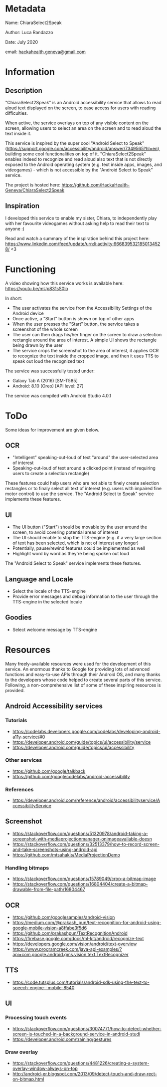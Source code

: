 # Metadata
Name:	ChiaraSelect2Speak

Author: Luca Randazzo

Date:   July 2020

email:  hackahealth.geneva@gmail.com

# Information
## Description
"ChiaraSelect2Speak" is an Android accessibility service that allows to read aloud text displayed on the screen, to ease access for users with reading difficulties.

When active, the service overlays on top of any visible content on the screen, allowing users to select an area on the screen and to read aloud the text inside it.

This service is inspired by the super cool "Android Select to Speak" (https://support.google.com/accessibility/android/answer/7349565?hl=en), building some cool functionalities on top of it. "ChiaraSelect2Speak" enables indeed to recognize and read aloud also text that is not directly exposed to the Android operating system (e.g. text inside apps, images, and videogames) - which is not accessible by the "Android Select to Speak" service.

The project is hosted here: https://github.com/HackaHealth-Geneva/ChiaraSelect2Speak

## Inspiration
I developed this service to enable my sister, Chiara, to independently play with her favourite videogames without asking help to read their text to anyone :)

Read and watch a summary of the inspiration behind this project here: https://www.linkedin.com/feed/update/urn:li:activity:6668395321850134528/ <3

# Functioning
A video showing how this service works is available here: https://youtu.be/mUp831sS0lo

In short:
- The user activates the service from the Accessibility Settings of the Android device
- Once active, a "Start" button is shown on top of other apps
- When the user presses the "Start" button, the service takes a screenshot of the whole screen
- The user can then drags his/her finger on the screen to draw a selection rectangle around the area of interest. A simple UI shows the rectangle being drawn by the user
- The service crops the screenshot to the area of interest, it applies OCR to recognize the text inside the cropped image, and then it uses TTS to speak out loud the recognized text

The service was successfully tested under:
- Galaxy Tab A (2016) [SM-T585]
- Android: 8.10 (Oreo) [API level: 27]

The service was compiled with Android Studio 4.0.1

# ToDo
Some ideas for improvement are given below.

## OCR
- "Intelligent" speaking-out-loud of text "around" the user-selected area of interest
- Speaking-out-loud of text around a clicked point (instead of requiring users to create a selection rectangle)

These features could help users who are not able to finely create selection rectangles or to finaly select all text of interest (e.g. users with impaired fine motor control) to use the service.
The "Android Select to Speak" service implements these features.

## UI
- The UI button ("Start") should be movable by the user around the screen, to avoid covering potential areas of interest
- The UI should enable to stop the TTS-engine (e.g. if a very large section of text has been selected, which is not of interest any longer)
- Potentially, pause/rewind features could be implemented as well
- Highlight word by word as they're being spoken out loud

The "Android Select to Speak" service implements these features.

## Language and Locale
- Select the locale of the TTS-engine
- Provide error messages and debug information to the user through the TTS-engine in the selected locale

## Goodies
- Select welcome message by TTS-engine

# Resources
Many freely-available resources were used for the development of this service.
An enormous thanks to Google for providing lots of advanced functions and easy-to-use APIs through their Android OS, and many thanks to the developers whose code helped to create several parts of this service.
Following, a non-comprehensive list of some of these inspiring resources is provided.

## Android Accessibility services
### Tutorials
- https://codelabs.developers.google.com/codelabs/developing-android-a11y-service/#0
- https://developer.android.com/guide/topics/ui/accessibility/service
- https://developer.android.com/guide/topics/ui/accessibility

### Other services
- https://github.com/google/talkback
- https://github.com/googlecodelabs/android-accessibility

### References
- https://developer.android.com/reference/android/accessibilityservice/AccessibilityService

## Screenshot
- https://stackoverflow.com/questions/51320978/android-taking-a-screenshot-with-mediaprojectionmanager-onimageavailable-doesn
- https://stackoverflow.com/questions/32513379/how-to-record-screen-and-take-screenshots-using-android-api
- https://github.com/mtsahakis/MediaProjectionDemo

### Handling bitmaps
- https://stackoverflow.com/questions/15789049/crop-a-bitmap-image
- https://stackoverflow.com/questions/16804404/create-a-bitmap-drawable-from-file-path/16804467

## OCR
- https://github.com/googlesamples/android-vision
- https://medium.com/@prakash_pun/text-recognition-for-android-using-google-mobile-vision-a8ffabe3f5d6
- https://github.com/prakashpun/TextRecognitionAndroid
- https://firebase.google.com/docs/ml-kit/android/recognize-text
- https://developers.google.com/vision/android/text-overview
- https://www.programcreek.com/java-api-examples/?api=com.google.android.gms.vision.text.TextRecognizer

## TTS
- https://code.tutsplus.com/tutorials/android-sdk-using-the-text-to-speech-engine--mobile-8540

## UI
### Processing touch events
- https://stackoverflow.com/questions/30074771/how-to-detect-whether-screen-is-touched-in-a-background-service-in-android-studi
- https://developer.android.com/training/gestures

### Draw overlay
- https://stackoverflow.com/questions/4481226/creating-a-system-overlay-window-always-on-top
- http://android-er.blogspot.com/2013/09/detect-touch-and-draw-rect-on-bitmap.html
